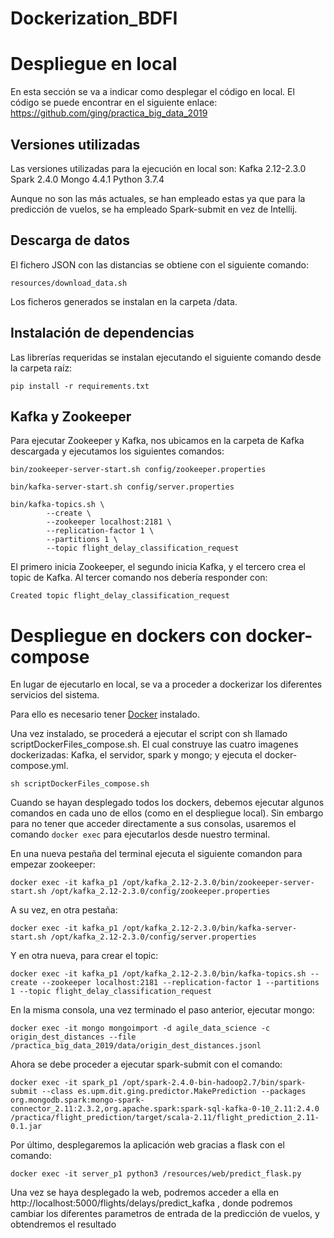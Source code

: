 # Dockerization_BDFI


# Despliegue en local

En esta sección se va a indicar como desplegar el código en local. El código se puede encontrar en el siguiente enlace: https://github.com/ging/practica_big_data_2019
## Versiones utilizadas
Las versiones utilizadas para la ejecución en local son:
Kafka 2.12-2.3.0
Spark 2.4.0
Mongo 4.4.1
Python 3.7.4

Aunque no son las más actuales, se han empleado estas ya que para la predicción de vuelos, se ha empleado Spark-submit en vez de Intellij.

## Descarga de datos
El fichero JSON con las distancias se obtiene con el siguiente comando:

```
resources/download_data.sh
```

Los ficheros generados se instalan en la carpeta /data.

## Instalación de dependencias
Las librerías requeridas se instalan ejecutando el siguiente comando desde la carpeta raíz:

```
pip install -r requirements.txt
```

## Kafka y Zookeeper
Para ejecutar Zookeeper y Kafka, nos ubicamos en la carpeta de Kafka descargada y ejecutamos los siguientes comandos:

```
bin/zookeeper-server-start.sh config/zookeeper.properties

bin/kafka-server-start.sh config/server.properties

bin/kafka-topics.sh \
        --create \
        --zookeeper localhost:2181 \
        --replication-factor 1 \
        --partitions 1 \
        --topic flight_delay_classification_request

```

El primero inicia Zookeeper, el segundo inicia Kafka, y el tercero crea el topic de Kafka. Al tercer comando nos debería responder con:

```
Created topic flight_delay_classification_request
```

# Despliegue en dockers con docker-compose
 
En lugar de ejecutarlo en local, se va a proceder a dockerizar los diferentes servicios del sistema.

Para ello es necesario tener [Docker](https://docs.docker.com/install/) instalado.

Una vez instalado, se procederá a ejecutar el script con sh llamado scriptDockerFiles_compose.sh. El cual construye las cuatro imagenes dockerizadas: Kafka, el servidor, spark y mongo; y ejecuta el docker-compose.yml.

```
sh scriptDockerFiles_compose.sh
```

Cuando se hayan desplegado todos los dockers, debemos ejecutar algunos comandos en cada uno de ellos (como en el despliegue local). Sin embargo para no tener que acceder directamente a sus consolas, usaremos el comando  ```docker exec``` para ejecutarlos desde nuestro terminal.

En una nueva pestaña del terminal ejecuta el siguiente comandon para empezar zookeeper:
```
docker exec -it kafka_p1 /opt/kafka_2.12-2.3.0/bin/zookeeper-server-start.sh /opt/kafka_2.12-2.3.0/config/zookeeper.properties

```
A su vez, en otra pestaña:
```
docker exec -it kafka_p1 /opt/kafka_2.12-2.3.0/bin/kafka-server-start.sh /opt/kafka_2.12-2.3.0/config/server.properties

```
Y en otra nueva, para crear el topic:
```
docker exec -it kafka_p1 /opt/kafka_2.12-2.3.0/bin/kafka-topics.sh --create --zookeeper localhost:2181 --replication-factor 1 --partitions 1 --topic flight_delay_classification_request

```
En la misma consola, una vez terminado el paso anterior, ejecutar mongo:
```
docker exec -it mongo mongoimport -d agile_data_science -c origin_dest_distances --file /practica_big_data_2019/data/origin_dest_distances.jsonl

```
Ahora se debe proceder a ejecutar spark-submit con el comando:

```
docker exec -it spark_p1 /opt/spark-2.4.0-bin-hadoop2.7/bin/spark-submit --class es.upm.dit.ging.predictor.MakePrediction --packages org.mongodb.spark:mongo-spark-connector_2.11:2.3.2,org.apache.spark:spark-sql-kafka-0-10_2.11:2.4.0 /practica/flight_prediction/target/scala-2.11/flight_prediction_2.11-0.1.jar

```
Por último, desplegaremos la aplicación web gracias a flask con el comando:

```
docker exec -it server_p1 python3 /resources/web/predict_flask.py
```

Una vez se haya desplegado la web, podremos acceder a ella en http://localhost:5000/flights/delays/predict_kafka , donde podremos cambiar los diferentes parametros de entrada de la predicción de vuelos, y obtendremos el resultado








